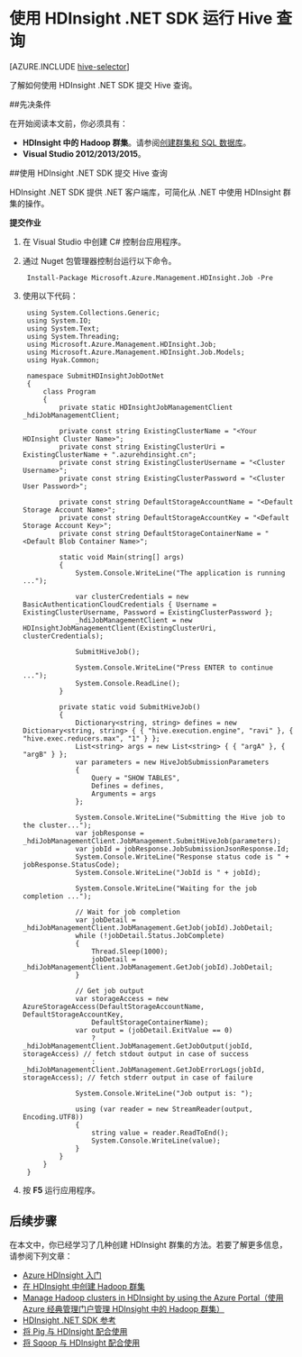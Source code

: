<properties
	pageTitle="使用 HDInsight .NET SDK 运行 Hive 查询 | Azure"
	description="了解如何使用 HDInsight .NET SDK 将 Hadoop 作业提交到 Azure HDInsight Hadoop。"
	editor="cgronlun"
	manager="paulettm"
	services="hdinsight"
	documentationCenter=""
	tags="azure-portal"
	authors="mumian"/>

<tags
	ms.service="hdinsight"
	ms.date="06/28/2016"
	wacn.date="08/23/2016"/>

# 使用 HDInsight .NET SDK 运行 Hive 查询

[AZURE.INCLUDE [hive-selector](../../includes/hdinsight-selector-use-hive.md)]


了解如何使用 HDInsight .NET SDK 提交 Hive 查询。

##先决条件

在开始阅读本文前，你必须具有：

- **HDInsight 中的 Hadoop 群集**。请参阅[创建群集和 SQL 数据库](/documentation/articles/hdinsight-use-sqoop/#create-cluster-and-sql-database)。
- **Visual Studio 2012/2013/2015**。

##使用 HDInsight .NET SDK 提交 Hive 查询

HDInsight .NET SDK 提供 .NET 客户端库，可简化从 .NET 中使用 HDInsight 群集的操作。

**提交作业**

1. 在 Visual Studio 中创建 C# 控制台应用程序。
2. 通过 Nuget 包管理器控制台运行以下命令。

		Install-Package Microsoft.Azure.Management.HDInsight.Job -Pre

2. 使用以下代码：

		using System.Collections.Generic;
		using System.IO;
		using System.Text;
		using System.Threading;
		using Microsoft.Azure.Management.HDInsight.Job;
		using Microsoft.Azure.Management.HDInsight.Job.Models;
		using Hyak.Common;
		
		namespace SubmitHDInsightJobDotNet
		{
		    class Program
		    {
		        private static HDInsightJobManagementClient _hdiJobManagementClient;
		
		        private const string ExistingClusterName = "<Your HDInsight Cluster Name>";
		        private const string ExistingClusterUri = ExistingClusterName + ".azurehdinsight.cn";
		        private const string ExistingClusterUsername = "<Cluster Username>";
		        private const string ExistingClusterPassword = "<Cluster User Password>";
		
		        private const string DefaultStorageAccountName = "<Default Storage Account Name>";
		        private const string DefaultStorageAccountKey = "<Default Storage Account Key>";
		        private const string DefaultStorageContainerName = "<Default Blob Container Name>";
		
		        static void Main(string[] args)
		        {
		            System.Console.WriteLine("The application is running ...");

		            var clusterCredentials = new BasicAuthenticationCloudCredentials { Username = ExistingClusterUsername, Password = ExistingClusterPassword };
		            _hdiJobManagementClient = new HDInsightJobManagementClient(ExistingClusterUri, clusterCredentials);
		
		            SubmitHiveJob();

		            System.Console.WriteLine("Press ENTER to continue ...");
		            System.Console.ReadLine();
		        }
		        
		        private static void SubmitHiveJob()
		        {
		            Dictionary<string, string> defines = new Dictionary<string, string> { { "hive.execution.engine", "ravi" }, { "hive.exec.reducers.max", "1" } };
		            List<string> args = new List<string> { { "argA" }, { "argB" } };
		            var parameters = new HiveJobSubmissionParameters
		            {
		                Query = "SHOW TABLES",
		                Defines = defines,
		                Arguments = args
		            };
		
		            System.Console.WriteLine("Submitting the Hive job to the cluster...");
		            var jobResponse = _hdiJobManagementClient.JobManagement.SubmitHiveJob(parameters);
		            var jobId = jobResponse.JobSubmissionJsonResponse.Id;
		            System.Console.WriteLine("Response status code is " + jobResponse.StatusCode);
		            System.Console.WriteLine("JobId is " + jobId);

		            System.Console.WriteLine("Waiting for the job completion ...");
		
		            // Wait for job completion
		            var jobDetail = _hdiJobManagementClient.JobManagement.GetJob(jobId).JobDetail;
		            while (!jobDetail.Status.JobComplete)
		            {
		                Thread.Sleep(1000);
		                jobDetail = _hdiJobManagementClient.JobManagement.GetJob(jobId).JobDetail;
		            }
		
		            // Get job output
		            var storageAccess = new AzureStorageAccess(DefaultStorageAccountName, DefaultStorageAccountKey,
		                DefaultStorageContainerName);
		            var output = (jobDetail.ExitValue == 0)
		                ? _hdiJobManagementClient.JobManagement.GetJobOutput(jobId, storageAccess) // fetch stdout output in case of success
		                : _hdiJobManagementClient.JobManagement.GetJobErrorLogs(jobId, storageAccess); // fetch stderr output in case of failure
		            
		            System.Console.WriteLine("Job output is: ");
		            
		            using (var reader = new StreamReader(output, Encoding.UTF8))
		            {
		            	string value = reader.ReadToEnd();
		            	System.Console.WriteLine(value);
		            }
		        }
		    }
		}

5. 按 **F5** 运行应用程序。


## 后续步骤

在本文中，你已经学习了几种创建 HDInsight 群集的方法。若要了解更多信息，请参阅下列文章：

* [Azure HDInsight 入门][hdinsight-get-started]
* [在 HDInsight 中创建 Hadoop 群集][hdinsight-provision]
* [Manage Hadoop clusters in HDInsight by using the Azure Portal（使用 Azure 经典管理门户管理 HDInsight 中的 Hadoop 群集）](/documentation/articles/hdinsight-administer-use-management-portal-v1/)
* [HDInsight .NET SDK 参考](https://msdn.microsoft.com/zh-cn/library/mt271028.aspx)
* [将 Pig 与 HDInsight 配合使用](/documentation/articles/hdinsight-use-pig/)
* [将 Sqoop 与 HDInsight 配合使用](/documentation/articles/hdinsight-use-sqoop/)

[hdinsight-provision]: /documentation/articles/hdinsight-provision-clusters-v1/
[hdinsight-get-started]: /documentation/articles/hdinsight-hadoop-tutorial-get-started-windows-v1/



<!---HONumber=Mooncake_0516_2016-->